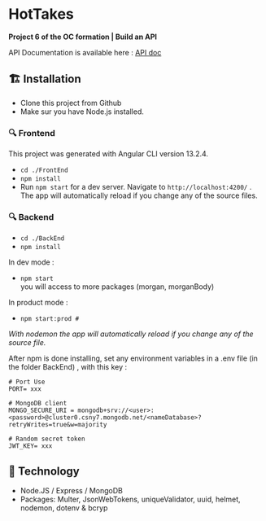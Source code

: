 # HotTakes

**Project 6 of the OC formation | Build an API </br>**

API Documentation is available here : [API doc](https://s3.eu-west-1.amazonaws.com/course.oc-static.com/projects/DWJ_FR_P6/Requirements_DW_P6.pdf)


## :building_construction: Installation

- Clone this project from Github
- Make sur you have Node.js installed.

### :mag: Frontend

This project was generated with Angular CLI version 13.2.4.

- `cd ./FrontEnd`
- `npm install`
- Run `npm start` for a dev server. Navigate to `http://localhost:4200/` . The app will automatically reload if you change any of the source files.



### :mag: Backend


- `cd ./BackEnd`
- `npm install` </br>

In dev mode : </br>
- `npm start` </br>
you will access to more packages (morgan, morganBody) </br>

In product mode : </br>
- `npm start:prod #` </br>

*With nodemon the app will automatically reload if you change any of the source file.*

After npm is done installing, set any environment variables in a .env file (in the folder BackEnd) , with this key :

```
# Port Use
PORT= xxx

# MongoDB client
MONGO_SECURE_URI = mongodb+srv://<user>:<password>@cluster0.csny7.mongodb.net/<nameDatabase>?retryWrites=true&w=majority

# Random secret token
JWT_KEY= xxx
``` 


## :hammer: Technology 
- Node.JS / Express / MongoDB
- Packages: Multer, JsonWebTokens, uniqueValidator, uuid, helmet, nodemon, dotenv & bcryp
